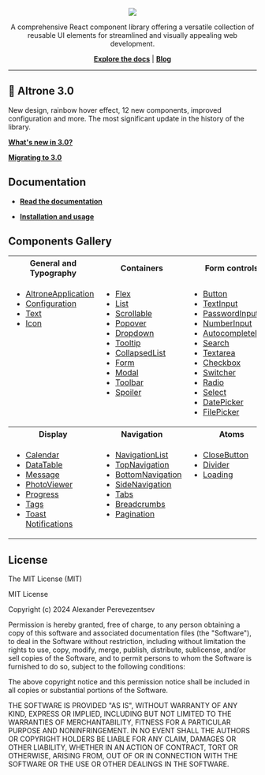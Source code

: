<p align='center'>
    <picture>
      <source media="(prefers-color-scheme: dark)" srcset="http://localhost:3000/_next/image?url=%2F_next%2Fstatic%2Fmedia%2Faltrone-dark.38721ddd.png&w=750&q=75">
      <img src="https://altrone.vercel.app/_next/image?url=%2F_next%2Fstatic%2Fmedia%2Faltrone-light.41e5b33d.png&w=750&q=75">
    </picture>
    <p align='center'>
        A comprehensive React component library offering a versatile collection of reusable UI elements for streamlined and visually appealing web development.
    </p>
    <p align='center'>
        <b><a href='https://altrone.vercel.app/'>Explore the docs</a></b> | <b><a href='https://altrone.vercel.app/blog'>Blog</a></b>
    </p>
</p>

-----

## 🎊 Altrone 3.0

New design, rainbow hover effect, 12 new components, improved configuration and more. The most significant update in the history of the library.

[**What's new in 3.0?**](https://altrone.vercel.app/blog/release-3.0)

[**Migrating to 3.0**](https://altrone.vercel.app/blog/migrating-to-3.0)

## Documentation

- [**Read the documentation**](https://altrone.vercel.app/)

- [**Installation and usage**](https://altrone.vercel.app/blog/installation)

## Components Gallery

<table>
    <tr>
        <th width='33%'>General and Typography</th>
        <th width='33%'>Containers</th>
        <th width='33%'>Form controls</th>
    </tr>
    <tr valign='top'>
        <td>
<ul>
    <li><a href="https://altrone.vercel.app/components/application">AltroneApplication</a></li>
    <li><a href="https://altrone.vercel.app/components/configuration">Configuration</a></li>
    <li><a href="https://altrone.vercel.app/components/text">Text</a></li>
    <li><a href="https://altrone.vercel.app/components/icon">Icon</a></li>
</ul>                
</td>
        <td>
<ul>
    <li><a href="https://altrone.vercel.app/components/flex">Flex</a></li>
    <li><a href="https://altrone.vercel.app/components/list">List</a></li>
    <li><a href="https://altrone.vercel.app/components/scrollable">Scrollable</a></li>
    <li><a href="https://altrone.vercel.app/components/popover">Popover</a></li>
    <li><a href="https://altrone.vercel.app/components/dropdown">Dropdown</a></li>
    <li><a href="https://altrone.vercel.app/components/tooltip">Tooltip</a></li>
    <li><a href="https://altrone.vercel.app/components/collapsedList">CollapsedList</a></li>
    <li><a href="https://altrone.vercel.app/components/form">Form</a></li>
    <li><a href="https://altrone.vercel.app/components/modal">Modal</a></li>
    <li><a href="https://altrone.vercel.app/components/toolbar">Toolbar</a></li>
    <li><a href="https://altrone.vercel.app/components/spoiler">Spoiler</a></li>
</ul></td>
        <td>
<ul>
    <li><a href="https://altrone.vercel.app/components/button">Button</a></li>
    <li><a href="https://altrone.vercel.app/components/textInput">TextInput</a></li>
    <li><a href="https://altrone.vercel.app/components/passwordInput">PasswordInput</a></li>
    <li><a href="https://altrone.vercel.app/components/numberInput">NumberInput</a></li>
    <li><a href="https://altrone.vercel.app/components/autocompleteInput">AutocompleteInput</a></li>
    <li><a href="https://altrone.vercel.app/components/search">Search</a></li>
    <li><a href="https://altrone.vercel.app/components/textarea">Textarea</a></li>
    <li><a href="https://altrone.vercel.app/components/checkbox">Checkbox</a></li>
    <li><a href="https://altrone.vercel.app/components/switcher">Switcher</a></li>
    <li><a href="https://altrone.vercel.app/components/radio">Radio</a></li>
    <li><a href="https://altrone.vercel.app/components/select">Select</a></li>
    <li><a href="https://altrone.vercel.app/components/datePicker">DatePicker</a></li>
    <li><a href="https://altrone.vercel.app/components/filePicker">FilePicker</a></li>
</ul></td>
    </tr>
    <tr>
        <th>Display</th>
        <th>Navigation</th>
        <th>Atoms</th>
    </tr>
<tr valign='top'>
        <td>
<ul>
    <li><a href="https://altrone.vercel.app/components/calendar">Calendar</a></li>
    <li><a href="https://altrone.vercel.app/components/dataTable">DataTable</a></li>
    <li><a href="https://altrone.vercel.app/components/message">Message</a></li>
    <li><a href="https://altrone.vercel.app/components/photoViewer">PhotoViewer</a></li>
    <li><a href="https://altrone.vercel.app/components/progress">Progress</a></li>
    <li><a href="https://altrone.vercel.app/components/tags">Tags</a></li>
    <li><a href="https://altrone.vercel.app/components/toasts">Toast Notifications</a></li>
</ul>                
</td>
        <td>
<ul>
    <li><a href="https://altrone.vercel.app/components/navigationList">NavigationList</a></li>
    <li><a href="https://altrone.vercel.app/components/topNavigation">TopNavigation</a></li>
    <li><a href="https://altrone.vercel.app/components/bottomNavigation">BottomNavigation</a></li>
    <li><a href="https://altrone.vercel.app/components/sideNavigation">SideNavigation</a></li>
    <li><a href="https://altrone.vercel.app/components/tabs">Tabs</a></li>
    <li><a href="https://altrone.vercel.app/components/breadcrumbs">Breadcrumbs</a></li>
    <li><a href="https://altrone.vercel.app/components/pagination">Pagination</a></li>
</ul></td>
        <td>
<ul>
    <li><a href="https://altrone.vercel.app/components/closeButton">CloseButton</a></li>
    <li><a href="https://altrone.vercel.app/components/divider">Divider</a></li>
    <li><a href="https://altrone.vercel.app/components/loading">Loading</a></li>
</ul></td>
    </tr>   
</table>

## License

The MIT License (MIT)

MIT License

Copyright (c) 2024 Alexander Perevezentsev

Permission is hereby granted, free of charge, to any person obtaining a copy
of this software and associated documentation files (the "Software"), to deal
in the Software without restriction, including without limitation the rights
to use, copy, modify, merge, publish, distribute, sublicense, and/or sell
copies of the Software, and to permit persons to whom the Software is
furnished to do so, subject to the following conditions:

The above copyright notice and this permission notice shall be included in all
copies or substantial portions of the Software.

THE SOFTWARE IS PROVIDED "AS IS", WITHOUT WARRANTY OF ANY KIND, EXPRESS OR
IMPLIED, INCLUDING BUT NOT LIMITED TO THE WARRANTIES OF MERCHANTABILITY,
FITNESS FOR A PARTICULAR PURPOSE AND NONINFRINGEMENT. IN NO EVENT SHALL THE
AUTHORS OR COPYRIGHT HOLDERS BE LIABLE FOR ANY CLAIM, DAMAGES OR OTHER
LIABILITY, WHETHER IN AN ACTION OF CONTRACT, TORT OR OTHERWISE, ARISING FROM,
OUT OF OR IN CONNECTION WITH THE SOFTWARE OR THE USE OR OTHER DEALINGS IN THE
SOFTWARE.
